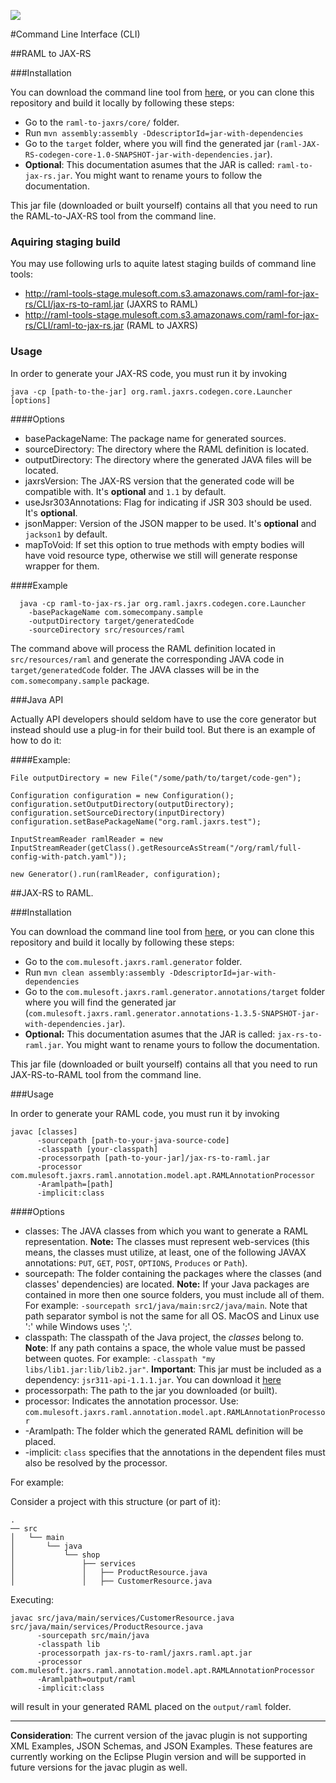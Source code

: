 ![](http://raml.org/images/logo.png)

#Command Line Interface (CLI)

##RAML to JAX-RS

###Installation

You can download the command line tool from [here](http://raml-tools.mulesoft.com/raml-for-jax-rs/CLI/raml-to-jax-rs.jar), or you can clone this repository and build it locally by following these steps:

- Go to the `raml-to-jaxrs/core/` folder.
- Run `mvn assembly:assembly -DdescriptorId=jar-with-dependencies`
- Go to the `target` folder, where you will find the generated jar (`raml-JAX-RS-codegen-core-1.0-SNAPSHOT-jar-with-dependencies.jar`).
- **Optional**: This documentation asumes that the JAR is called: `raml-to-jax-rs.jar`. You might want to rename yours to follow the documentation.

This jar file (downloaded or built yourself) contains all that you need to run the RAML-to-JAX-RS tool from the command line.

### Aquiring staging build
You may use following urls to aquite latest staging builds of command line tools:
 - http://raml-tools-stage.mulesoft.com.s3.amazonaws.com/raml-for-jax-rs/CLI/jax-rs-to-raml.jar (JAXRS to RAML)
 - http://raml-tools-stage.mulesoft.com.s3.amazonaws.com/raml-for-jax-rs/CLI/raml-to-jax-rs.jar (RAML to JAXRS)

### Usage

In order to generate your JAX-RS code, you must run it by invoking

```terminal
java -cp [path-to-the-jar] org.raml.jaxrs.codegen.core.Launcher [options]
```

####Options

 * basePackageName: The package name for generated sources.
 * sourceDirectory: The directory where the RAML definition is located.
 * outputDirectory: The directory where the generated JAVA files will be located.
 * jaxrsVersion: The JAX-RS version that the generated code will be compatible with. It's **optional** and `1.1` by default.
 * useJsr303Annotations: Flag for indicating if JSR 303 should be used. It's **optional**.
 * jsonMapper: Version of the JSON mapper to be used. It's **optional** and `jackson1` by default.
 * mapToVoid: If set this option to true methods with empty bodies will have void resource type, otherwise we still will generate response wrapper for them.

####Example

```terminal
  java -cp raml-to-jax-rs.jar org.raml.jaxrs.codegen.core.Launcher
    -basePackageName com.somecompany.sample
    -outputDirectory target/generatedCode
    -sourceDirectory src/resources/raml
```
The command above will process the RAML definition located in `src/resources/raml` and generate the corresponding JAVA code in `target/generatedCode` folder.
The JAVA classes will be in the `com.somecompany.sample` package.

###Java API

Actually API developers should seldom have to use the core generator but instead should use a plug-in for their build tool. But there is an example of how to do it:

####Example:

    File outputDirectory = new File("/some/path/to/target/code-gen");

    Configuration configuration = new Configuration();
    configuration.setOutputDirectory(outputDirectory);
    configuration.setSourceDirectory(inputDirectory)
    configuration.setBasePackageName("org.raml.jaxrs.test");

    InputStreamReader ramlReader = new InputStreamReader(getClass().getResourceAsStream("/org/raml/full-config-with-patch.yaml"));

    new Generator().run(ramlReader, configuration);



##JAX-RS to RAML.



###Installation

You can download the command line tool from [here](http://raml-tools.mulesoft.com/raml-for-jax-rs/CLI/jax-rs-to-raml.jar),
or you can clone this repository and build it locally by following these steps:

- Go to the `com.mulesoft.jaxrs.raml.generator` folder.
- Run `mvn clean assembly:assembly -DdescriptorId=jar-with-dependencies`
- Go to the `com.mulesoft.jaxrs.raml.generator.annotations/target` folder where you will find the generated jar
(`com.mulesoft.jaxrs.raml.generator.annotations-1.3.5-SNAPSHOT-jar-with-dependencies.jar`).
- **Optional:** This documentation asumes that the JAR is called: `jax-rs-to-raml.jar`. You might want to rename yours to follow the documentation.


This jar file (downloaded or built yourself) contains all that you need to run JAX-RS-to-RAML tool from the command line.


###Usage

In order to generate your RAML code, you must run it by invoking


```
javac [classes]
      -sourcepath [path-to-your-java-source-code]
      -classpath [your-classpath]
      -processorpath [path-to-your-jar]/jax-rs-to-raml.jar
      -processor com.mulesoft.jaxrs.raml.annotation.model.apt.RAMLAnnotationProcessor
      -Aramlpath=[path]
      -implicit:class
```

####Options
- classes: The JAVA classes from which you want to generate a RAML representation. **Note:** The classes must represent web-services
(this means, the classes must utilize, at least, one of the following JAVAX annotations: `PUT`, `GET`, `POST`, `OPTIONS`, `Produces` or `Path`).
- sourcepath: The folder containing the packages where the classes (and classes' dependencies) are located.
**Note:** If your Java packages are contained in more then one source folders, you must include all of them. For example: `-sourcepath src1/java/main:src2/java/main`.
Note that path separator symbol is not the same for all OS. MacOS and Linux use ':' while Windows uses ';'.
- classpath: The classpath of the Java project, the *classes* belong to. **Note**: If any path contains a space, the whole value must be passed between quotes. For example: `-classpath "my libs/lib1.jar:lib/lib2.jar"`. **Important**: This jar must be included as a dependency: `jsr311-api-1.1.1.jar`. You can download it [here](https://jsr311.java.net/)
- processorpath: The path to the jar you downloaded (or built).
- processor: Indicates the annotation processor. Use: `com.mulesoft.jaxrs.raml.annotation.model.apt.RAMLAnnotationProcessor`
- -Aramlpath: The folder which the generated RAML definition will be placed.
- -implicit: `class` specifies that the annotations in the dependent files must also be resolved by the processor.

For example:

Consider a project with this structure (or part of it):
```terminal
.
── src
│   └── main
│       └── java
│           └── shop
│               ├── services
│               │   ├── ProductResource.java
│               │   ├── CustomerResource.java
```


Executing:
```
javac src/java/main/services/CustomerResource.java src/java/main/services/ProductResource.java
      -sourcepath src/main/java
      -classpath lib
      -processorpath jax-rs-to-raml/jaxrs.raml.apt.jar
      -processor com.mulesoft.jaxrs.raml.annotation.model.apt.RAMLAnnotationProcessor
      -Aramlpath=output/raml
      -implicit:class
```
will result in your generated RAML placed on the `output/raml` folder.


___

**Consideration**: The current version of the javac plugin is not supporting XML Examples, JSON Schemas, and JSON Examples.
These features are currently working on the Eclipse Plugin version and will be supported in future versions for the javac plugin as well.
